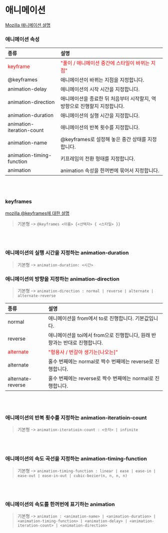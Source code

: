 # 애니메이션

[Mozilla 애니메이션 설명](https://developer.mozilla.org/ko/docs/Web/CSS/CSS_Animations/Using_CSS_animations)

### 애니메이션 속성

| 종류                                    | 설명                                                                           |
| :-------------------------------------- | :----------------------------------------------------------------------------- |
| <span style="color:red">keyframe</span> | <span style="color:red">"풀이 / 애니메이션 중간에 스타일이 바뀌는 지점"</span> |
| @keyframes                              | 애니메이션이 바뀌는 지점을 지정합니다.                                         |
| animation-delay                         | 애니메이션의 시작 시간을 지정합니다.                                           |
| animation-direction                     | 애니메이션을 종료한 뒤 처음부터 시작할지, 역방향으로 진행할지 지정합니다.      |
| animation-duration                      | 애니메이션의 실행 시간을 지정합니다.                                           |
| animation-iteration-count               | 애니메이션의 반복 횟수를 지정합니다.                                           |
| animation-name                          | @keyframes로 설정해 놓은 중간 상태를 지정합니다.                               |
| animation-timing-function               | 키프레임의 전환 형태를 지정합니다.                                             |
| animation                               | animation 속성을 한꺼번에 묶어서 지정합니다.                                   |

<br><br>

### keyframes

[mozilla @keyframes에 대한 설명](https://developer.mozilla.org/en-US/docs/Web/CSS/@keyframes)

> 기본형 -> `@keyframes <이름> {<선택자> { <스타일> }}`

<br><br>

### 애니메이션의 실행 시간을 지정하는 animation-duration

> 기본형 -> `animation-duration: <시간>`

### 애니메이션의 방향을 지정하는 animation-direction

> 기본형 -> `animation-direction : normal | reverse | alternate | alternate-reverse`

| 종류                                     | 설명                                                                       |
| :--------------------------------------- | :------------------------------------------------------------------------- |
| normal                                   | 애니메이션을 from에서 to로 진행합니다. 기본값입니다.                       |
| reverse                                  | 애니메이션을 toi에서 from으로 진행합니다, 원래 반향과는 반대로 진행합니다. |
| <span style="color:red">alternate</span> | <span style="color:red">"형용사 / 번갈아 생기는[나오는]"</span>            |
| alternate                                | 홀수 번째에는 normal로 짝수 번째에는 reverse로 진행합니다.                 |
| alternate-reverse                        | 홀수 번째에는 reverse로 짝수 번째에는 normal로 진행합니다.                 |

<br><br>

### 애니메이션의 반복 횟수를 지정하는 animation-iteratioin-count

> 기본형 -> `animation-iteratioin-count : <숫자> | infinite`

<br><br>

### 애니메이션의 속도 곡선을 지정하는 animation-timing-function

> 기본형 -> `animation-timing-function : linear | ease | ease-in | ease-out | ease-in-out | cubic-bezier(n, n, n, n)`

<br><br>

### 애니메이션의 속도를 한꺼번에 표기하는 animation

> 기본형 -> `animation : <animation-name> | <animation-duration> | <animation-timing-function> | <animation-delay> | <animation-iteration-count> | <animation-direction>`
